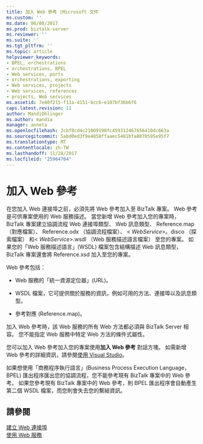 ```yaml
---
title: 加入 Web 參考 |Microsoft 文件
ms.custom: ''
ms.date: 06/08/2017
ms.prod: biztalk-server
ms.reviewer: ''
ms.suite: ''
ms.tgt_pltfrm: ''
ms.topic: article
helpviewer_keywords:
- BPEL, orchestrations
- orchestrations, BPEL
- Web services, ports
- orchestrations, exporting
- Web services, projects
- Web services, references
- projects, Web services
ms.assetid: 7e40f215-f11a-4151-bcc6-e107bf36b6f6
caps.latest.revision: 11
author: MandiOhlinger
ms.author: mandia
manager: anneta
ms.openlocfilehash: 2cbf8cd4c21009190fc459312467656410dc663a
ms.sourcegitcommit: 5abd0ed3f9e4858ffaaec5481bfa8878595e95f7
ms.translationtype: MT
ms.contentlocale: zh-TW
ms.lasthandoff: 11/28/2017
ms.locfileid: "25964764"
---
```

# <a name="adding-web-references"></a>加入 Web 參考
在您加入 Web 連接埠之前，必須先將 Web 參考加入至 BizTalk 專案。 Web 參考是可供專案使用的 Web 服務描述。 當您新增 Web 參考加入您的專案時，BizTalk 專案建立協調流程 Web 連接埠類型、 Web 訊息類型、 Reference.map （對應檔案）、 Reference.odx （協調流程檔案）、 \< *WebService*\>。disco （探索檔案） 和\< *WebService*\>.wsdl （Web 服務描述語言檔案） 至您的專案。 如果您的「Web 服務描述語言」(WSDL) 檔案包含結構描述 Web 訊息類型，BizTalk 專案還會將 Reference.xsd 加入至您的專案。  
  
 Web 參考包括：  
  
-   Web 服務的「統一資源定位器」(URL)。  
  
-   WSDL 檔案，它可提供關於服務的資訊，例如可用的方法、連接埠以及訊息類型。  
  
-   參考對應 (Reference.map)。  
  
 加入 Web 參考時，該 Web 服務的所有 Web 方法都必須與 BizTalk Server 相容。 您不能指定 Web 服務中特定 Web 方法的條件式屬性。  
  
 您可以加入 Web 參考加入您的專案使用**加入 Web 參考** 對話方塊。 如需新增 Web 參考的詳細資訊，請參閱[使用 Visual Studio](../core/using-visual-studio.md)。  
  
 如果想使用「商務程序執行語言」(Business Process Execution Language，BPEL) 匯出程序匯出您的協調流程，您不能參考現有 BizTalk 專案中的 Web 參考。 如果您參考現有 BizTalk 專案中的 Web 參考，則 BPEL 匯出程序會自動產生第二個 WSDL 檔案，而您則會失去您的繫結資訊。  
  
## <a name="see-also"></a>請參閱  
 [建立 Web 連接埠](../core/creating-web-ports.md)   
 [使用 Web 服務](../core/consuming-web-services.md)
